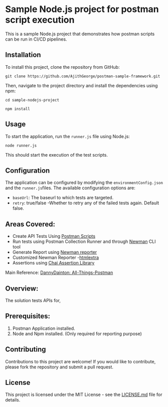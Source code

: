 # Sample Node.js project for postman script execution

This is a sample Node.js project that demonstrates how postman scripts can be run in CI/CD pipelines.

## Installation

To install this project, clone the repository from GitHub:

`git clone https://github.com/AjithGeorge/postman-sample-framework.git`


Then, navigate to the project directory and install the dependencies using npm:

`cd sample-nodejs-project`

`npm install`


## Usage

To start the application, run the `runner.js` file using Node.js:

`node runner.js`

This should start the execution of the test scripts.

## Configuration

The application can be configured by modifying the `environmentConfig.json` and the `runner.js`files. The available configuration options are:

- `baseUrl`: The baseurl to which tests are targeted.
- `retry`: true/false -Whether to retry any of the failed tests again. Default false.


## Areas Covered:
- Create API Tests Using [Postman Scripts](https://learning.postman.com/docs/postman/scripts/test-examples/)
- Run tests using Postman Collection Runner and through [Newman](https://www.npmjs.com/package/newman) CLI tool
- Generate Report using [Newman reporter](https://www.npmjs.com/package/newman-reporter-html)
- Customized Newman Reporter -[htmlextra](https://github.com/DannyDainton/newman-reporter-htmlextra)
- Assertions using [Chai Assertion Library](https://www.chaijs.com/api/)

Main Reference: [DannyDainton: All-Things-Postman](https://github.com/DannyDainton/All-Things-Postman#example-guides)

## Overview:
The solution tests APIs for,


## Prerequisites:
1. Postman Application installed.
2. Node and Npm installed. (Only required for reporting purpose)

## Contributing

Contributions to this project are welcome! If you would like to contribute, please fork the repository and submit a pull request.

## License

This project is licensed under the MIT License - see the [LICENSE.md](LICENSE.md) file for details.


